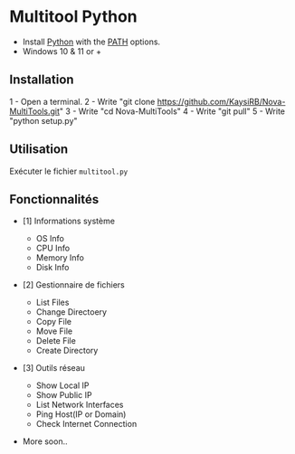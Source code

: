 # Multitool Python
- Install <a href="https://www.python.org/downloads/">Python</a> with the <a href="Img/Python_Path.png">PATH</a> options.<br>
- Windows 10 & 11 or +
   
## Installation
1 - Open a terminal. 
2 - Write "git clone https://github.com/KaysiRB/Nova-MultiTools.git" 
3 - Write "cd Nova-MultiTools" 
4 - Write "git pull" 
5 - Write "python setup.py" 

## Utilisation
Exécuter le fichier `multitool.py`

## Fonctionnalités
- [1] Informations système
  * OS Info
  * CPU Info
  * Memory Info
  * Disk Info
  
- [2] Gestionnaire de fichiers
  * List Files
  * Change Directoery
  * Copy File
  * Move File
  * Delete File
  * Create Directory
  
- [3] Outils réseau
  * Show Local IP
  * Show Public IP
  * List Network Interfaces
  * Ping Host(IP or Domain)
  * Check Internet Connection
- More soon..
